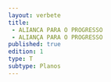 ```yaml
---
layout: verbete
title:
 - ALIANCA PARA O PROGRESSO
 - ALIANÇA PARA O PROGRESSO
published: true
edition: 1  
type: T
subtype: Planos
---
```


